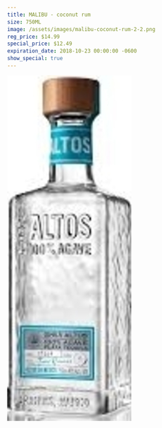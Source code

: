 ```yaml
---
title: MALIBU - coconut rum
size: 750ML
image: /assets/images/malibu-coconut-rum-2-2.png
reg_price: $14.99
special_price: $12.49
expiration_date: 2018-10-23 00:00:00 -0600
show_special: true
---
```


![](/assets/images/versions/olmeca-2-1---x----288-800x---.jpg)